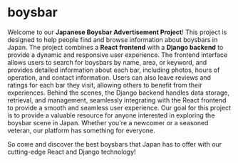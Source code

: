 # boysbar
Welcome to our **Japanese Boysbar Advertisement Project**!
This project is designed to help people find and browse information about boysbars in Japan. 
The project combines a **React frontend** with a **Django backend** to provide a dynamic and responsive user experience.
The frontend interface allows users to search for boysbars by name, area, or keyword, and provides detailed information about each bar, including photos, hours of operation, 
and contact information. 
Users can also leave reviews and ratings for each bar they visit, allowing others to benefit from their experiences.
Behind the scenes, the Django backend handles data storage, retrieval, and management, seamlessly integrating with the React frontend to provide a smooth and seamless user experience.
Our goal for this project is to provide a valuable resource for anyone interested in exploring the boysbar scene in Japan. Whether you're a newcomer or a seasoned veteran, our platform has something for everyone.

So come and discover the best boysbars that Japan has to offer with our cutting-edge React and Django technology!
